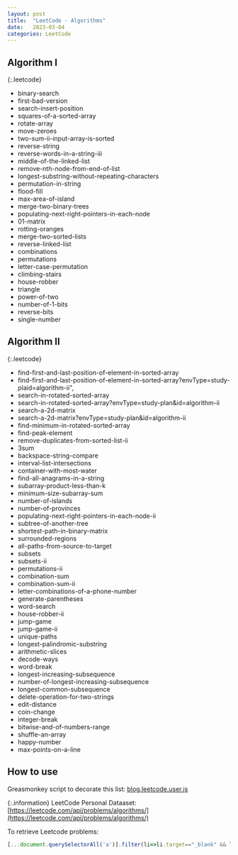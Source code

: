```yaml
---
layout: post
title:  "LeetCode - Algorithms"
date:   2023-03-04
categories: LeetCode
---
```

## Algorithm I

{:.leetcode}
- binary-search
- first-bad-version
- search-insert-position
- squares-of-a-sorted-array
- rotate-array
- move-zeroes
- two-sum-ii-input-array-is-sorted
- reverse-string
- reverse-words-in-a-string-iii
- middle-of-the-linked-list
- remove-nth-node-from-end-of-list
- longest-substring-without-repeating-characters
- permutation-in-string
- flood-fill
- max-area-of-island
- merge-two-binary-trees
- populating-next-right-pointers-in-each-node
- 01-matrix
- rotting-oranges
- merge-two-sorted-lists
- reverse-linked-list
- combinations
- permutations
- letter-case-permutation
- climbing-stairs
- house-robber
- triangle
- power-of-two
- number-of-1-bits
- reverse-bits
- single-number

## Algorithm II

{:.leetcode}
- find-first-and-last-position-of-element-in-sorted-array
- find-first-and-last-position-of-element-in-sorted-array?envType=study-plaid=algorithm-ii",
- search-in-rotated-sorted-array
- search-in-rotated-sorted-array?envType=study-plan&id=algorithm-ii
- search-a-2d-matrix
- search-a-2d-matrix?envType=study-plan&id=algorithm-ii
- find-minimum-in-rotated-sorted-array
- find-peak-element
- remove-duplicates-from-sorted-list-ii
- 3sum
- backspace-string-compare
- interval-list-intersections
- container-with-most-water
- find-all-anagrams-in-a-string
- subarray-product-less-than-k
- minimum-size-subarray-sum
- number-of-islands
- number-of-provinces
- populating-next-right-pointers-in-each-node-ii
- subtree-of-another-tree
- shortest-path-in-binary-matrix
- surrounded-regions
- all-paths-from-source-to-target
- subsets
- subsets-ii
- permutations-ii
- combination-sum
- combination-sum-ii
- letter-combinations-of-a-phone-number
- generate-parentheses
- word-search
- house-robber-ii
- jump-game
- jump-game-ii
- unique-paths
- longest-palindromic-substring
- arithmetic-slices
- decode-ways
- word-break
- longest-increasing-subsequence
- number-of-longest-increasing-subsequence
- longest-common-subsequence
- delete-operation-for-two-strings
- edit-distance
- coin-change
- integer-break
- bitwise-and-of-numbers-range
- shuffle-an-array
- happy-number
- max-points-on-a-line

## How to use
Greasmonkey script to decorate this list: [blog.leetcode.user.js](https://github.com/StephenSmithwick/StephenSmithwick.github.io/raw/main/greasemonkey/blog.leetcode.user.js)

{:.information}
LeetCode Personal Dataaset: [https://leetcode.com/api/problems/algorithms/](https://leetcode.com/api/problems/algorithms/)

To retrieve Leetcode problems:
```javascript
[...document.querySelectorAll('a')].filter(li=>li.target=="_blank" && li.href.indexOf("/problems/") > 0).map(li=>li.href)
```